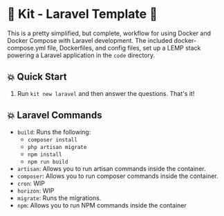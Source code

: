 # 🚀 Kit - Laravel Template 🚀

This is a pretty simplified, but complete, workflow for using Docker and Docker Compose with Laravel development. The included docker-compose.yml file, Dockerfiles, and config files, set up a LEMP stack powering a Laravel application in the `code` directory.

## 💥 Quick Start

1. Run `kit new laravel` and then answer the questions. That's it!

## 💥 Laravel Commands

- `build`: Runs the following:
    - `composer install`
    - `php artisan migrate`
    - `npm install`
    - `npm run build`
- `artisan`: Allows you to run artisan commands inside the container.
- `composer`: Allows you to run composer commands inside the container.
- `cron`: WIP
- `horizon`: WIP
- `migrate`: Runs the migrations.
- `npm`: Allows you to run NPM commands inside the container
